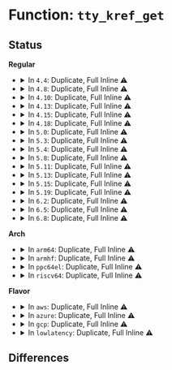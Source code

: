 # Function: <code>tty_kref_get</code>

## Status
<b>Regular</b>
<ul>
<li>
<details>
<summary>In <code>4.4</code>: Duplicate, Full Inline ⚠️</summary>

**Collision:** Static Duplication

**Inline:** Full

**Transformation:** False

**Instances:**

```
In kernel/fork.c (ffffffff8107f35d)
Location: include/linux/tty.h:415
Inline: True
Inline callers:
  - kernel/fork.c:copy_process
```
```
In drivers/tty/tty_io.c (ffffffff814e0ac8)
Location: include/linux/tty.h:415
Inline: True
Inline callers:
  - drivers/tty/tty_io.c:get_current_tty
  - drivers/tty/tty_io.c:__proc_set_tty
  - drivers/tty/tty_io.c:tty_open
```
```
In drivers/tty/tty_port.c (ffffffff814eb325)
Location: include/linux/tty.h:415
Inline: True
Inline callers:
  - drivers/tty/tty_port.c:tty_port_tty_set
  - drivers/tty/tty_port.c:tty_port_tty_get
```
```
In drivers/tty/tty_mutex.c (ffffffff818243b5)
Location: include/linux/tty.h:415
Inline: True
Inline callers:
  - drivers/tty/tty_mutex.c:tty_lock_interruptible
```
</details>
</li>
<li>
<details>
<summary>In <code>4.8</code>: Duplicate, Full Inline ⚠️</summary>

**Collision:** Static Duplication

**Inline:** Full

**Transformation:** False

**Instances:**

```
In kernel/fork.c (ffffffff81081513)
Location: include/linux/tty.h:436
Inline: True
```
```
In kernel/audit.c (ffffffff8112a89a)
Location: include/linux/tty.h:436
Inline: True
Inline callers:
  - kernel/audit.c:audit_get_tty
```
```
In drivers/tty/tty_io.c (ffffffff815352a9)
Location: include/linux/tty.h:436
Inline: True
Inline callers:
  - drivers/tty/tty_io.c:tty_open
  - drivers/tty/tty_io.c:get_current_tty
  - drivers/tty/tty_io.c:__proc_set_tty
```
```
In drivers/tty/tty_port.c (ffffffff8153c1a5)
Location: include/linux/tty.h:436
Inline: True
Inline callers:
  - drivers/tty/tty_port.c:tty_port_tty_set
  - drivers/tty/tty_port.c:tty_port_tty_get
```
```
In drivers/tty/tty_mutex.c (ffffffff8153cb59)
Location: include/linux/tty.h:436
Inline: True
Inline callers:
  - drivers/tty/tty_mutex.c:tty_lock_interruptible
  - drivers/tty/tty_mutex.c:tty_lock
```
</details>
</li>
<li>
<details>
<summary>In <code>4.10</code>: Duplicate, Full Inline ⚠️</summary>

**Collision:** Static Duplication

**Inline:** Full

**Transformation:** False

**Instances:**

```
In kernel/fork.c (ffffffff81085f5d)
Location: include/linux/tty.h:436
Inline: True
```
```
In kernel/audit.c (ffffffff811345ba)
Location: include/linux/tty.h:436
Inline: True
Inline callers:
  - kernel/audit.c:audit_get_tty
```
```
In drivers/tty/tty_io.c (ffffffff815619cd)
Location: include/linux/tty.h:436
Inline: True
Inline callers:
  - drivers/tty/tty_io.c:tty_open
  - drivers/tty/tty_io.c:get_current_tty
  - drivers/tty/tty_io.c:__proc_set_tty
```
```
In drivers/tty/tty_port.c (ffffffff81568805)
Location: include/linux/tty.h:436
Inline: True
Inline callers:
  - drivers/tty/tty_port.c:tty_port_tty_set
  - drivers/tty/tty_port.c:tty_port_tty_get
```
```
In drivers/tty/tty_mutex.c (ffffffff815691a9)
Location: include/linux/tty.h:436
Inline: True
Inline callers:
  - drivers/tty/tty_mutex.c:tty_lock_interruptible
  - drivers/tty/tty_mutex.c:tty_lock
```
</details>
</li>
<li>
<details>
<summary>In <code>4.13</code>: Duplicate, Full Inline ⚠️</summary>

**Collision:** Static Duplication

**Inline:** Full

**Transformation:** False

**Instances:**

```
In kernel/fork.c (ffffffff81082989)
Location: include/linux/tty.h:447
Inline: True
```
```
In kernel/audit.c (ffffffff81135a66)
Location: include/linux/tty.h:447
Inline: True
Inline callers:
  - kernel/audit.c:audit_get_tty
```
```
In drivers/tty/tty_io.c (ffffffff81575337)
Location: include/linux/tty.h:447
Inline: True
Inline callers:
  - drivers/tty/tty_io.c:tty_open_by_driver
```
```
In drivers/tty/tty_port.c (ffffffff8157bae5)
Location: include/linux/tty.h:447
Inline: True
Inline callers:
  - drivers/tty/tty_port.c:tty_port_tty_set
  - drivers/tty/tty_port.c:tty_port_tty_get
```
```
In drivers/tty/tty_mutex.c (ffffffff8157c739)
Location: include/linux/tty.h:447
Inline: True
Inline callers:
  - drivers/tty/tty_mutex.c:tty_lock_interruptible
  - drivers/tty/tty_mutex.c:tty_lock
```
```
In drivers/tty/tty_jobctrl.c (ffffffff8157ccb4)
Location: include/linux/tty.h:447
Inline: True
Inline callers:
  - drivers/tty/tty_jobctrl.c:get_current_tty
  - drivers/tty/tty_jobctrl.c:__proc_set_tty
```
</details>
</li>
<li>
<details>
<summary>In <code>4.15</code>: Duplicate, Full Inline ⚠️</summary>

**Collision:** Static Duplication

**Inline:** Full

**Transformation:** False

**Instances:**

```
In kernel/fork.c (ffffffff810897b5)
Location: include/linux/tty.h:453
Inline: True
```
```
In kernel/audit.c (ffffffff811427a6)
Location: include/linux/tty.h:453
Inline: True
Inline callers:
  - kernel/audit.c:audit_get_tty
```
```
In drivers/tty/tty_io.c (ffffffff815d9c91)
Location: include/linux/tty.h:453
Inline: True
Inline callers:
  - drivers/tty/tty_io.c:tty_open
  - drivers/tty/tty_io.c:tty_kopen
```
```
In drivers/tty/tty_port.c (ffffffff815e0475)
Location: include/linux/tty.h:453
Inline: True
Inline callers:
  - drivers/tty/tty_port.c:tty_port_tty_set
  - drivers/tty/tty_port.c:tty_port_tty_get
```
```
In drivers/tty/tty_mutex.c (ffffffff815e1239)
Location: include/linux/tty.h:453
Inline: True
Inline callers:
  - drivers/tty/tty_mutex.c:tty_lock_interruptible
  - drivers/tty/tty_mutex.c:tty_lock
```
```
In drivers/tty/tty_jobctrl.c (ffffffff815e1964)
Location: include/linux/tty.h:453
Inline: True
Inline callers:
  - drivers/tty/tty_jobctrl.c:get_current_tty
  - drivers/tty/tty_jobctrl.c:__proc_set_tty
```
</details>
</li>
<li>
<details>
<summary>In <code>4.18</code>: Duplicate, Full Inline ⚠️</summary>

**Collision:** Static Duplication

**Inline:** Full

**Transformation:** False

**Instances:**

```
In kernel/fork.c (ffffffff8108d163)
Location: include/linux/tty.h:455
Inline: True
```
```
In kernel/audit.c (ffffffff81151185)
Location: include/linux/tty.h:455
Inline: True
Inline callers:
  - kernel/audit.c:audit_get_tty
```
```
In drivers/tty/tty_io.c (ffffffff81612cc2)
Location: include/linux/tty.h:455
Inline: True
Inline callers:
  - drivers/tty/tty_io.c:tty_open
  - drivers/tty/tty_io.c:tty_kopen
```
```
In drivers/tty/tty_port.c (ffffffff81619735)
Location: include/linux/tty.h:455
Inline: True
Inline callers:
  - drivers/tty/tty_port.c:tty_port_tty_set
  - drivers/tty/tty_port.c:tty_port_tty_get
```
```
In drivers/tty/tty_mutex.c (ffffffff8161a4c9)
Location: include/linux/tty.h:455
Inline: True
Inline callers:
  - drivers/tty/tty_mutex.c:tty_lock_interruptible
  - drivers/tty/tty_mutex.c:tty_lock
```
```
In drivers/tty/tty_jobctrl.c (ffffffff8161ac24)
Location: include/linux/tty.h:455
Inline: True
Inline callers:
  - drivers/tty/tty_jobctrl.c:get_current_tty
  - drivers/tty/tty_jobctrl.c:__proc_set_tty
```
</details>
</li>
<li>
<details>
<summary>In <code>5.0</code>: Duplicate, Full Inline ⚠️</summary>

**Collision:** Static Duplication

**Inline:** Full

**Transformation:** False

**Instances:**

```
In kernel/fork.c (ffffffff81094e97)
Location: include/linux/tty.h:462
Inline: True
```
```
In kernel/audit.c (ffffffff8115de39)
Location: include/linux/tty.h:462
Inline: True
Inline callers:
  - kernel/audit.c:audit_get_tty
```
```
In drivers/tty/tty_io.c (ffffffff8162fd62)
Location: include/linux/tty.h:462
Inline: True
Inline callers:
  - drivers/tty/tty_io.c:tty_open
  - drivers/tty/tty_io.c:tty_kopen
```
```
In drivers/tty/tty_port.c (ffffffff816369a5)
Location: include/linux/tty.h:462
Inline: True
Inline callers:
  - drivers/tty/tty_port.c:tty_port_tty_set
  - drivers/tty/tty_port.c:tty_port_tty_get
```
```
In drivers/tty/tty_mutex.c (ffffffff81637749)
Location: include/linux/tty.h:462
Inline: True
Inline callers:
  - drivers/tty/tty_mutex.c:tty_lock_interruptible
  - drivers/tty/tty_mutex.c:tty_lock
```
```
In drivers/tty/tty_jobctrl.c (ffffffff81637e94)
Location: include/linux/tty.h:462
Inline: True
Inline callers:
  - drivers/tty/tty_jobctrl.c:get_current_tty
  - drivers/tty/tty_jobctrl.c:__proc_set_tty
```
</details>
</li>
<li>
<details>
<summary>In <code>5.3</code>: Duplicate, Full Inline ⚠️</summary>

**Collision:** Static Duplication

**Inline:** Full

**Transformation:** False

**Instances:**

```
In kernel/fork.c (ffffffff810994f4)
Location: include/linux/tty.h:462
Inline: True
Inline callers:
  - kernel/fork.c:copy_process
```
```
In kernel/audit.c (ffffffff8116a169)
Location: include/linux/tty.h:462
Inline: True
Inline callers:
  - kernel/audit.c:audit_get_tty
```
```
In drivers/tty/tty_io.c (ffffffff81663b85)
Location: include/linux/tty.h:462
Inline: True
Inline callers:
  - drivers/tty/tty_io.c:tty_open
  - drivers/tty/tty_io.c:tty_kopen
```
```
In drivers/tty/tty_port.c (ffffffff8166abf5)
Location: include/linux/tty.h:462
Inline: True
Inline callers:
  - drivers/tty/tty_port.c:tty_port_tty_set
  - drivers/tty/tty_port.c:tty_port_tty_get
```
```
In drivers/tty/tty_mutex.c (ffffffff8166ba1a)
Location: include/linux/tty.h:462
Inline: True
Inline callers:
  - drivers/tty/tty_mutex.c:tty_lock_interruptible
  - drivers/tty/tty_mutex.c:tty_lock
```
```
In drivers/tty/tty_jobctrl.c (ffffffff8166c133)
Location: include/linux/tty.h:462
Inline: True
Inline callers:
  - drivers/tty/tty_jobctrl.c:get_current_tty
  - drivers/tty/tty_jobctrl.c:__proc_set_tty
```
</details>
</li>
<li>
<details>
<summary>In <code>5.4</code>: Duplicate, Full Inline ⚠️</summary>

**Collision:** Static Duplication

**Inline:** Full

**Transformation:** False

**Instances:**

```
In kernel/fork.c (ffffffff8109faee)
Location: include/linux/tty.h:464
Inline: True
Inline callers:
  - kernel/fork.c:copy_process
```
```
In kernel/audit.c (ffffffff81176009)
Location: include/linux/tty.h:464
Inline: True
Inline callers:
  - kernel/audit.c:audit_get_tty
```
```
In drivers/tty/tty_io.c (ffffffff816861f5)
Location: include/linux/tty.h:464
Inline: True
Inline callers:
  - drivers/tty/tty_io.c:tty_open
  - drivers/tty/tty_io.c:tty_kopen
```
```
In drivers/tty/tty_port.c (ffffffff8168d2c5)
Location: include/linux/tty.h:464
Inline: True
Inline callers:
  - drivers/tty/tty_port.c:tty_port_tty_set
  - drivers/tty/tty_port.c:tty_port_tty_get
```
```
In drivers/tty/tty_mutex.c (ffffffff8168e08a)
Location: include/linux/tty.h:464
Inline: True
Inline callers:
  - drivers/tty/tty_mutex.c:tty_lock_interruptible
  - drivers/tty/tty_mutex.c:tty_lock
```
```
In drivers/tty/tty_jobctrl.c (ffffffff8168e7a3)
Location: include/linux/tty.h:464
Inline: True
Inline callers:
  - drivers/tty/tty_jobctrl.c:get_current_tty
  - drivers/tty/tty_jobctrl.c:__proc_set_tty
```
</details>
</li>
<li>
<details>
<summary>In <code>5.8</code>: Duplicate, Full Inline ⚠️</summary>

**Collision:** Static Duplication

**Inline:** Full

**Transformation:** False

**Instances:**

```
In kernel/fork.c (ffffffff810a6b8c)
Location: include/linux/tty.h:464
Inline: True
Inline callers:
  - kernel/fork.c:copy_process
```
```
In kernel/audit.c (ffffffff8118858b)
Location: include/linux/tty.h:464
Inline: True
Inline callers:
  - kernel/audit.c:audit_get_tty
```
```
In drivers/tty/tty_io.c (ffffffff81737dc1)
Location: include/linux/tty.h:464
Inline: True
Inline callers:
  - drivers/tty/tty_io.c:tty_open_by_driver
  - drivers/tty/tty_io.c:tty_kopen
```
```
In drivers/tty/tty_port.c (ffffffff8173fa5c)
Location: include/linux/tty.h:464
Inline: True
Inline callers:
  - drivers/tty/tty_port.c:tty_port_tty_get
```
```
In drivers/tty/tty_mutex.c (ffffffff8174031a)
Location: include/linux/tty.h:464
Inline: True
Inline callers:
  - drivers/tty/tty_mutex.c:tty_lock_interruptible
  - drivers/tty/tty_mutex.c:tty_lock
```
```
In drivers/tty/tty_jobctrl.c (ffffffff81740ad5)
Location: include/linux/tty.h:464
Inline: True
Inline callers:
  - drivers/tty/tty_jobctrl.c:get_current_tty
  - drivers/tty/tty_jobctrl.c:__proc_set_tty
```
</details>
</li>
<li>
<details>
<summary>In <code>5.11</code>: Duplicate, Full Inline ⚠️</summary>

**Collision:** Static Duplication

**Inline:** Full

**Transformation:** False

**Instances:**

```
In kernel/fork.c (ffffffff810a26ae)
Location: include/linux/tty.h:468
Inline: True
Inline callers:
  - kernel/fork.c:copy_process
```
```
In kernel/audit.c (ffffffff811858db)
Location: include/linux/tty.h:468
Inline: True
Inline callers:
  - kernel/audit.c:audit_get_tty
```
```
In drivers/tty/tty_io.c (ffffffff81754181)
Location: include/linux/tty.h:468
Inline: True
Inline callers:
  - drivers/tty/tty_io.c:tty_open_by_driver
  - drivers/tty/tty_io.c:tty_kopen
```
```
In drivers/tty/tty_port.c (ffffffff8175b8dc)
Location: include/linux/tty.h:468
Inline: True
Inline callers:
  - drivers/tty/tty_port.c:tty_port_tty_get
  - drivers/tty/tty_port.c:tty_port_tty_get
```
```
In drivers/tty/tty_mutex.c (ffffffff8175c24a)
Location: include/linux/tty.h:468
Inline: True
Inline callers:
  - drivers/tty/tty_mutex.c:tty_lock_interruptible
  - drivers/tty/tty_mutex.c:tty_lock_interruptible
  - drivers/tty/tty_mutex.c:tty_lock
  - drivers/tty/tty_mutex.c:tty_lock
```
```
In drivers/tty/tty_jobctrl.c (ffffffff8175ca05)
Location: include/linux/tty.h:468
Inline: True
Inline callers:
  - drivers/tty/tty_jobctrl.c:get_current_tty
  - drivers/tty/tty_jobctrl.c:get_current_tty
  - drivers/tty/tty_jobctrl.c:__proc_set_tty
  - drivers/tty/tty_jobctrl.c:__proc_set_tty
```
</details>
</li>
<li>
<details>
<summary>In <code>5.13</code>: Duplicate, Full Inline ⚠️</summary>

**Collision:** Static Duplication

**Inline:** Full

**Transformation:** False

**Instances:**

```
In kernel/fork.c (ffffffff810a33a0)
Location: include/linux/tty.h:426
Inline: True
Inline callers:
  - kernel/fork.c:copy_process
```
```
In kernel/audit.c (ffffffff811868cb)
Location: include/linux/tty.h:426
Inline: True
Inline callers:
  - kernel/audit.c:audit_get_tty
```
```
In drivers/tty/tty_io.c (ffffffff8173822e)
Location: include/linux/tty.h:426
Inline: True
Inline callers:
  - drivers/tty/tty_io.c:tty_open
  - drivers/tty/tty_io.c:tty_kopen
```
```
In drivers/tty/tty_port.c (ffffffff8173f77c)
Location: include/linux/tty.h:426
Inline: True
Inline callers:
  - drivers/tty/tty_port.c:tty_port_tty_get
  - drivers/tty/tty_port.c:tty_port_tty_get
```
```
In drivers/tty/tty_mutex.c (ffffffff817400ea)
Location: include/linux/tty.h:426
Inline: True
Inline callers:
  - drivers/tty/tty_mutex.c:tty_lock_interruptible
  - drivers/tty/tty_mutex.c:tty_lock_interruptible
  - drivers/tty/tty_mutex.c:tty_lock
  - drivers/tty/tty_mutex.c:tty_lock
```
```
In drivers/tty/tty_jobctrl.c (ffffffff81740895)
Location: include/linux/tty.h:426
Inline: True
Inline callers:
  - drivers/tty/tty_jobctrl.c:get_current_tty
  - drivers/tty/tty_jobctrl.c:get_current_tty
  - drivers/tty/tty_jobctrl.c:__proc_set_tty
  - drivers/tty/tty_jobctrl.c:__proc_set_tty
```
</details>
</li>
<li>
<details>
<summary>In <code>5.15</code>: Duplicate, Full Inline ⚠️</summary>

**Collision:** Static Duplication

**Inline:** Full

**Transformation:** False

**Instances:**

```
In kernel/fork.c (ffffffff810b4b2d)
Location: include/linux/tty.h:312
Inline: True
Inline callers:
  - kernel/fork.c:copy_process
```
```
In kernel/audit.c (ffffffff811aecfb)
Location: include/linux/tty.h:312
Inline: True
Inline callers:
  - kernel/audit.c:audit_get_tty
```
```
In drivers/tty/tty_io.c (ffffffff817b8cce)
Location: include/linux/tty.h:312
Inline: True
Inline callers:
  - drivers/tty/tty_io.c:tty_open
  - drivers/tty/tty_io.c:tty_kopen
```
```
In drivers/tty/tty_port.c (ffffffff817bffdc)
Location: include/linux/tty.h:312
Inline: True
Inline callers:
  - drivers/tty/tty_port.c:tty_port_tty_get
  - drivers/tty/tty_port.c:tty_port_tty_get
```
```
In drivers/tty/tty_mutex.c (ffffffff817c088a)
Location: include/linux/tty.h:312
Inline: True
Inline callers:
  - drivers/tty/tty_mutex.c:tty_lock_interruptible
  - drivers/tty/tty_mutex.c:tty_lock_interruptible
  - drivers/tty/tty_mutex.c:tty_lock
  - drivers/tty/tty_mutex.c:tty_lock
```
```
In drivers/tty/tty_jobctrl.c (ffffffff817c12f5)
Location: include/linux/tty.h:312
Inline: True
Inline callers:
  - drivers/tty/tty_jobctrl.c:get_current_tty
  - drivers/tty/tty_jobctrl.c:get_current_tty
  - drivers/tty/tty_jobctrl.c:__proc_set_tty
  - drivers/tty/tty_jobctrl.c:__proc_set_tty
```
</details>
</li>
<li>
<details>
<summary>In <code>5.19</code>: Duplicate, Full Inline ⚠️</summary>

**Collision:** Static Duplication

**Inline:** Full

**Transformation:** False

**Instances:**

```
In kernel/fork.c (ffffffff810caff9)
Location: include/linux/tty.h:407
Inline: True
Inline callers:
  - kernel/fork.c:copy_process
```
```
In kernel/audit.c (ffffffff811e0f37)
Location: include/linux/tty.h:407
Inline: True
Inline callers:
  - kernel/audit.c:audit_get_tty
```
```
In drivers/tty/tty_io.c (ffffffff818f4c8e)
Location: include/linux/tty.h:407
Inline: True
Inline callers:
  - drivers/tty/tty_io.c:tty_open
  - drivers/tty/tty_io.c:tty_kopen
```
```
In drivers/tty/tty_port.c (ffffffff818fc71a)
Location: include/linux/tty.h:407
Inline: True
Inline callers:
  - drivers/tty/tty_port.c:tty_port_tty_get
  - drivers/tty/tty_port.c:tty_port_tty_get
```
```
In drivers/tty/tty_mutex.c (ffffffff818fd0e9)
Location: include/linux/tty.h:407
Inline: True
Inline callers:
  - drivers/tty/tty_mutex.c:tty_lock_interruptible
  - drivers/tty/tty_mutex.c:tty_lock_interruptible
  - drivers/tty/tty_mutex.c:tty_lock
  - drivers/tty/tty_mutex.c:tty_lock
```
```
In drivers/tty/tty_jobctrl.c (ffffffff818fdcb2)
Location: include/linux/tty.h:407
Inline: True
Inline callers:
  - drivers/tty/tty_jobctrl.c:get_current_tty
  - drivers/tty/tty_jobctrl.c:get_current_tty
  - drivers/tty/tty_jobctrl.c:__proc_set_tty
  - drivers/tty/tty_jobctrl.c:__proc_set_tty
```
</details>
</li>
<li>
<details>
<summary>In <code>6.2</code>: Duplicate, Full Inline ⚠️</summary>

**Collision:** Static Duplication

**Inline:** Full

**Transformation:** False

**Instances:**

```
In kernel/fork.c (ffffffff810e85a6)
Location: include/linux/tty.h:401
Inline: True
Inline callers:
  - kernel/fork.c:copy_process
```
```
In kernel/audit.c (ffffffff81226d77)
Location: include/linux/tty.h:401
Inline: True
Inline callers:
  - kernel/audit.c:audit_get_tty
```
```
In drivers/tty/tty_io.c (ffffffff81a4d2b9)
Location: include/linux/tty.h:401
Inline: True
Inline callers:
  - drivers/tty/tty_io.c:tty_open
  - drivers/tty/tty_io.c:tty_kopen
```
```
In drivers/tty/tty_port.c (ffffffff81a55d5a)
Location: include/linux/tty.h:401
Inline: True
Inline callers:
  - drivers/tty/tty_port.c:tty_port_tty_get
  - drivers/tty/tty_port.c:tty_port_tty_get
```
```
In drivers/tty/tty_mutex.c (ffffffff81a56795)
Location: include/linux/tty.h:401
Inline: True
Inline callers:
  - drivers/tty/tty_mutex.c:tty_lock_interruptible
  - drivers/tty/tty_mutex.c:tty_lock_interruptible
  - drivers/tty/tty_mutex.c:tty_lock
  - drivers/tty/tty_mutex.c:tty_lock
```
```
In drivers/tty/tty_jobctrl.c (ffffffff81a57452)
Location: include/linux/tty.h:401
Inline: True
Inline callers:
  - drivers/tty/tty_jobctrl.c:get_current_tty
  - drivers/tty/tty_jobctrl.c:__proc_set_tty
```
</details>
</li>
<li>
<details>
<summary>In <code>6.5</code>: Duplicate, Full Inline ⚠️</summary>

**Collision:** Static Duplication

**Inline:** Full

**Transformation:** False

**Instances:**

```
In kernel/fork.c (ffffffff810f4205)
Location: include/linux/tty.h:401
Inline: True
Inline callers:
  - kernel/fork.c:copy_process
```
```
In kernel/audit.c (ffffffff8123d397)
Location: include/linux/tty.h:401
Inline: True
Inline callers:
  - kernel/audit.c:audit_get_tty
```
```
In drivers/tty/tty_io.c (ffffffff81a975b7)
Location: include/linux/tty.h:401
Inline: True
Inline callers:
  - drivers/tty/tty_io.c:tty_open
  - drivers/tty/tty_io.c:tty_kopen
```
```
In drivers/tty/tty_port.c (ffffffff81aa033a)
Location: include/linux/tty.h:401
Inline: True
Inline callers:
  - drivers/tty/tty_port.c:tty_port_tty_get
  - drivers/tty/tty_port.c:tty_port_tty_get
```
```
In drivers/tty/tty_mutex.c (ffffffff81aa0d75)
Location: include/linux/tty.h:401
Inline: True
Inline callers:
  - drivers/tty/tty_mutex.c:tty_lock_interruptible
  - drivers/tty/tty_mutex.c:tty_lock_interruptible
  - drivers/tty/tty_mutex.c:tty_lock
  - drivers/tty/tty_mutex.c:tty_lock
```
```
In drivers/tty/tty_jobctrl.c (ffffffff81aa1a52)
Location: include/linux/tty.h:401
Inline: True
Inline callers:
  - drivers/tty/tty_jobctrl.c:get_current_tty
  - drivers/tty/tty_jobctrl.c:__proc_set_tty
```
</details>
</li>
<li>
<details>
<summary>In <code>6.8</code>: Duplicate, Full Inline ⚠️</summary>

**Collision:** Static Duplication

**Inline:** Full

**Transformation:** False

**Instances:**

```
In kernel/fork.c (ffffffff810fd5c7)
Location: include/linux/tty.h:401
Inline: True
Inline callers:
  - kernel/fork.c:copy_process
```
```
In kernel/audit.c (ffffffff812572c7)
Location: include/linux/tty.h:401
Inline: True
Inline callers:
  - kernel/audit.c:audit_get_tty
```
```
In drivers/tty/tty_io.c (ffffffff81ae9ff6)
Location: include/linux/tty.h:401
Inline: True
Inline callers:
  - drivers/tty/tty_io.c:tty_open
  - drivers/tty/tty_io.c:tty_kopen
```
```
In drivers/tty/tty_port.c (ffffffff81af2d8a)
Location: include/linux/tty.h:401
Inline: True
Inline callers:
  - drivers/tty/tty_port.c:tty_port_tty_get
  - drivers/tty/tty_port.c:tty_port_tty_get
```
```
In drivers/tty/tty_mutex.c (ffffffff81af37d5)
Location: include/linux/tty.h:401
Inline: True
Inline callers:
  - drivers/tty/tty_mutex.c:tty_lock_interruptible
  - drivers/tty/tty_mutex.c:tty_lock_interruptible
  - drivers/tty/tty_mutex.c:tty_lock
  - drivers/tty/tty_mutex.c:tty_lock
```
```
In drivers/tty/tty_jobctrl.c (ffffffff81af44b2)
Location: include/linux/tty.h:401
Inline: True
Inline callers:
  - drivers/tty/tty_jobctrl.c:get_current_tty
  - drivers/tty/tty_jobctrl.c:__proc_set_tty
```
</details>
</li>
</ul>
<b>Arch</b>
<ul>
<li>
<details>
<summary>In <code>arm64</code>: Duplicate, Full Inline ⚠️</summary>

**Collision:** Static Duplication

**Inline:** Full

**Transformation:** False

**Instances:**

```
In kernel/fork.c (ffff8000100f4070)
Location: include/linux/tty.h:464
Inline: True
Inline callers:
  - kernel/fork.c:copy_process
```
```
In kernel/audit.c (ffff8000101eb074)
Location: include/linux/tty.h:464
Inline: True
Inline callers:
  - kernel/audit.c:audit_get_tty
```
```
In drivers/tty/tty_io.c (ffff800010853bd0)
Location: include/linux/tty.h:464
Inline: True
Inline callers:
  - drivers/tty/tty_io.c:tty_open
  - drivers/tty/tty_io.c:tty_kopen
```
```
In drivers/tty/tty_port.c (ffff80001085e4b4)
Location: include/linux/tty.h:464
Inline: True
Inline callers:
  - drivers/tty/tty_port.c:tty_port_tty_set
  - drivers/tty/tty_port.c:tty_port_tty_get
```
```
In drivers/tty/tty_mutex.c (ffff80001085f290)
Location: include/linux/tty.h:464
Inline: True
Inline callers:
  - drivers/tty/tty_mutex.c:tty_lock_interruptible
  - drivers/tty/tty_mutex.c:tty_lock
```
```
In drivers/tty/tty_jobctrl.c (ffff80001085fcf0)
Location: include/linux/tty.h:464
Inline: True
Inline callers:
  - drivers/tty/tty_jobctrl.c:get_current_tty
  - drivers/tty/tty_jobctrl.c:__proc_set_tty
```
</details>
</li>
<li>
<details>
<summary>In <code>armhf</code>: Duplicate, Full Inline ⚠️</summary>

**Collision:** Static Duplication

**Inline:** Full

**Transformation:** False

**Instances:**

```
In kernel/fork.c (c0352b10)
Location: include/linux/tty.h:464
Inline: True
Inline callers:
  - kernel/fork.c:copy_process
```
```
In kernel/audit.c (c042ac8c)
Location: include/linux/tty.h:464
Inline: True
Inline callers:
  - kernel/audit.c:audit_get_tty
```
```
In drivers/tty/tty_io.c (c095e658)
Location: include/linux/tty.h:464
Inline: True
Inline callers:
  - drivers/tty/tty_io.c:tty_open
  - drivers/tty/tty_io.c:tty_kopen
```
```
In drivers/tty/tty_port.c (c0965cd0)
Location: include/linux/tty.h:464
Inline: True
Inline callers:
  - drivers/tty/tty_port.c:tty_port_tty_set
  - drivers/tty/tty_port.c:tty_port_tty_get
```
```
In drivers/tty/tty_mutex.c (c0966760)
Location: include/linux/tty.h:464
Inline: True
Inline callers:
  - drivers/tty/tty_mutex.c:tty_lock_interruptible
  - drivers/tty/tty_mutex.c:tty_lock
```
```
In drivers/tty/tty_jobctrl.c (c0967090)
Location: include/linux/tty.h:464
Inline: True
Inline callers:
  - drivers/tty/tty_jobctrl.c:get_current_tty
  - drivers/tty/tty_jobctrl.c:__proc_set_tty
```
</details>
</li>
<li>
<details>
<summary>In <code>ppc64el</code>: Duplicate, Full Inline ⚠️</summary>

**Collision:** Static Duplication

**Inline:** Full

**Transformation:** False

**Instances:**

```
In kernel/fork.c (c00000000013a440)
Location: include/linux/tty.h:464
Inline: True
Inline callers:
  - kernel/fork.c:copy_process
```
```
In kernel/audit.c (c00000000025c614)
Location: include/linux/tty.h:464
Inline: True
Inline callers:
  - kernel/audit.c:audit_get_tty
```
```
In drivers/tty/tty_io.c (c0000000008f3130)
Location: include/linux/tty.h:464
Inline: True
Inline callers:
  - drivers/tty/tty_io.c:tty_open
  - drivers/tty/tty_io.c:tty_kopen
```
```
In drivers/tty/tty_port.c (c0000000008fd1c4)
Location: include/linux/tty.h:464
Inline: True
Inline callers:
  - drivers/tty/tty_port.c:tty_port_tty_set
  - drivers/tty/tty_port.c:tty_port_tty_get
```
```
In drivers/tty/tty_mutex.c (c0000000008fe7d4)
Location: include/linux/tty.h:464
Inline: True
Inline callers:
  - drivers/tty/tty_mutex.c:tty_lock_interruptible
  - drivers/tty/tty_mutex.c:tty_lock
```
```
In drivers/tty/tty_jobctrl.c (c0000000008ff0cc)
Location: include/linux/tty.h:464
Inline: True
Inline callers:
  - drivers/tty/tty_jobctrl.c:get_current_tty
  - drivers/tty/tty_jobctrl.c:__proc_set_tty
```
</details>
</li>
<li>
<details>
<summary>In <code>riscv64</code>: Duplicate, Full Inline ⚠️</summary>

**Collision:** Static Duplication

**Inline:** Full

**Transformation:** False

**Instances:**

```
In kernel/fork.c (ffffffe0000c0836)
Location: include/linux/tty.h:464
Inline: True
Inline callers:
  - kernel/fork.c:copy_process
```
```
In kernel/audit.c (ffffffe00015f93e)
Location: include/linux/tty.h:464
Inline: True
Inline callers:
  - kernel/audit.c:audit_get_tty
```
```
In drivers/tty/tty_io.c (ffffffe00053043e)
Location: include/linux/tty.h:464
Inline: True
Inline callers:
  - drivers/tty/tty_io.c:tty_open
  - drivers/tty/tty_io.c:tty_kopen
```
```
In drivers/tty/tty_port.c (ffffffe0005369ee)
Location: include/linux/tty.h:464
Inline: True
Inline callers:
  - drivers/tty/tty_port.c:tty_port_tty_set
  - drivers/tty/tty_port.c:tty_port_tty_get
```
```
In drivers/tty/tty_mutex.c (ffffffe00053778e)
Location: include/linux/tty.h:464
Inline: True
Inline callers:
  - drivers/tty/tty_mutex.c:tty_lock_interruptible
  - drivers/tty/tty_mutex.c:tty_lock
```
```
In drivers/tty/tty_jobctrl.c (ffffffe000537e30)
Location: include/linux/tty.h:464
Inline: True
Inline callers:
  - drivers/tty/tty_jobctrl.c:get_current_tty
  - drivers/tty/tty_jobctrl.c:__proc_set_tty
```
</details>
</li>
</ul>
<b>Flavor</b>
<ul>
<li>
<details>
<summary>In <code>aws</code>: Duplicate, Full Inline ⚠️</summary>

**Collision:** Static Duplication

**Inline:** Full

**Transformation:** False

**Instances:**

```
In kernel/fork.c (ffffffff8109940e)
Location: include/linux/tty.h:464
Inline: True
Inline callers:
  - kernel/fork.c:copy_process
```
```
In kernel/audit.c (ffffffff8116e629)
Location: include/linux/tty.h:464
Inline: True
Inline callers:
  - kernel/audit.c:audit_get_tty
```
```
In drivers/tty/tty_io.c (ffffffff8164bc75)
Location: include/linux/tty.h:464
Inline: True
Inline callers:
  - drivers/tty/tty_io.c:tty_open
  - drivers/tty/tty_io.c:tty_kopen
```
```
In drivers/tty/tty_port.c (ffffffff81652d45)
Location: include/linux/tty.h:464
Inline: True
Inline callers:
  - drivers/tty/tty_port.c:tty_port_tty_set
  - drivers/tty/tty_port.c:tty_port_tty_get
```
```
In drivers/tty/tty_mutex.c (ffffffff81653b0a)
Location: include/linux/tty.h:464
Inline: True
Inline callers:
  - drivers/tty/tty_mutex.c:tty_lock_interruptible
  - drivers/tty/tty_mutex.c:tty_lock
```
```
In drivers/tty/tty_jobctrl.c (ffffffff81654223)
Location: include/linux/tty.h:464
Inline: True
Inline callers:
  - drivers/tty/tty_jobctrl.c:get_current_tty
  - drivers/tty/tty_jobctrl.c:__proc_set_tty
```
</details>
</li>
<li>
<details>
<summary>In <code>azure</code>: Duplicate, Full Inline ⚠️</summary>

**Collision:** Static Duplication

**Inline:** Full

**Transformation:** False

**Instances:**

```
In kernel/fork.c (ffffffff81087e5e)
Location: include/linux/tty.h:464
Inline: True
Inline callers:
  - kernel/fork.c:copy_process
```
```
In kernel/audit.c (ffffffff811617c9)
Location: include/linux/tty.h:464
Inline: True
Inline callers:
  - kernel/audit.c:audit_get_tty
```
```
In drivers/tty/tty_io.c (ffffffff8162c0c5)
Location: include/linux/tty.h:464
Inline: True
Inline callers:
  - drivers/tty/tty_io.c:tty_open
  - drivers/tty/tty_io.c:tty_kopen
```
```
In drivers/tty/tty_port.c (ffffffff81633185)
Location: include/linux/tty.h:464
Inline: True
Inline callers:
  - drivers/tty/tty_port.c:tty_port_tty_set
  - drivers/tty/tty_port.c:tty_port_tty_get
```
```
In drivers/tty/tty_mutex.c (ffffffff81633eea)
Location: include/linux/tty.h:464
Inline: True
Inline callers:
  - drivers/tty/tty_mutex.c:tty_lock_interruptible
  - drivers/tty/tty_mutex.c:tty_lock
```
```
In drivers/tty/tty_jobctrl.c (ffffffff81634603)
Location: include/linux/tty.h:464
Inline: True
Inline callers:
  - drivers/tty/tty_jobctrl.c:get_current_tty
  - drivers/tty/tty_jobctrl.c:__proc_set_tty
```
</details>
</li>
<li>
<details>
<summary>In <code>gcp</code>: Duplicate, Full Inline ⚠️</summary>

**Collision:** Static Duplication

**Inline:** Full

**Transformation:** False

**Instances:**

```
In kernel/fork.c (ffffffff810993be)
Location: include/linux/tty.h:464
Inline: True
Inline callers:
  - kernel/fork.c:copy_process
```
```
In kernel/audit.c (ffffffff8116c3f9)
Location: include/linux/tty.h:464
Inline: True
Inline callers:
  - kernel/audit.c:audit_get_tty
```
```
In drivers/tty/tty_io.c (ffffffff8167a035)
Location: include/linux/tty.h:464
Inline: True
Inline callers:
  - drivers/tty/tty_io.c:tty_open
  - drivers/tty/tty_io.c:tty_kopen
```
```
In drivers/tty/tty_port.c (ffffffff81681105)
Location: include/linux/tty.h:464
Inline: True
Inline callers:
  - drivers/tty/tty_port.c:tty_port_tty_set
  - drivers/tty/tty_port.c:tty_port_tty_get
```
```
In drivers/tty/tty_mutex.c (ffffffff81681eca)
Location: include/linux/tty.h:464
Inline: True
Inline callers:
  - drivers/tty/tty_mutex.c:tty_lock_interruptible
  - drivers/tty/tty_mutex.c:tty_lock
```
```
In drivers/tty/tty_jobctrl.c (ffffffff816825e3)
Location: include/linux/tty.h:464
Inline: True
Inline callers:
  - drivers/tty/tty_jobctrl.c:get_current_tty
  - drivers/tty/tty_jobctrl.c:__proc_set_tty
```
</details>
</li>
<li>
<details>
<summary>In <code>lowlatency</code>: Duplicate, Full Inline ⚠️</summary>

**Collision:** Static Duplication

**Inline:** Full

**Transformation:** False

**Instances:**

```
In kernel/fork.c (ffffffff810a0ff7)
Location: include/linux/tty.h:464
Inline: True
Inline callers:
  - kernel/fork.c:copy_process
```
```
In kernel/audit.c (ffffffff81179bb9)
Location: include/linux/tty.h:464
Inline: True
Inline callers:
  - kernel/audit.c:audit_get_tty
```
```
In drivers/tty/tty_io.c (ffffffff81694695)
Location: include/linux/tty.h:464
Inline: True
Inline callers:
  - drivers/tty/tty_io.c:tty_open
  - drivers/tty/tty_io.c:tty_kopen
```
```
In drivers/tty/tty_port.c (ffffffff8169b755)
Location: include/linux/tty.h:464
Inline: True
Inline callers:
  - drivers/tty/tty_port.c:tty_port_tty_set
  - drivers/tty/tty_port.c:tty_port_tty_get
```
```
In drivers/tty/tty_mutex.c (ffffffff8169c50a)
Location: include/linux/tty.h:464
Inline: True
Inline callers:
  - drivers/tty/tty_mutex.c:tty_lock_interruptible
  - drivers/tty/tty_mutex.c:tty_lock
```
```
In drivers/tty/tty_jobctrl.c (ffffffff8169cc43)
Location: include/linux/tty.h:464
Inline: True
Inline callers:
  - drivers/tty/tty_jobctrl.c:get_current_tty
  - drivers/tty/tty_jobctrl.c:__proc_set_tty
```
</details>
</li>
</ul>

## Differences
